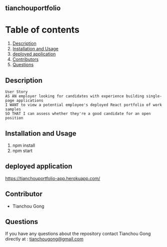 ## tianchouportfolio

<!-- <div align="center">
 <img src="https://img.shields.io/badge/JavaScript-323330?style=flat&logo=javascript&logoColor=F7DF1E" alt="JavaScript Badge"/>
 <img src="https://img.shields.io/badge/Node.js-43853D?style=flat&logo=node.js&logoColor=white" alt="NodeJS Badge"/>
 <img src="https://img.shields.io/badge/Express.js-white?style=flat&logo=express&logoColor=black" alt="ExpressJS Badge"/>
 <img src="https://img.shields.io/badge/MySQL-00000F?style=flat&logo=mysql&logoColor=white" alt="MySQL Badge"/>
</div> -->

# Table of contents
1. [Description](#description)
2. [Installation and Usage](#installation-and-usage)
3. [deployed application](#deployed-application)
4. [Contributors](#contributor)
5. [Questions](#questions)

## Description
```
User Story
AS AN employer looking for candidates with experience building single-page applications
I WANT to view a potential employee's deployed React portfolio of work samples
SO THAT I can assess whether they're a good candidate for an open position
```
## Installation and Usage
1. npm install
2. npm start

## deployed application

https://tianchouportfolio-app.herokuapp.com/

## Contributor

* Tianchou Gong

## Questions
If you have any questions about the repository contact Tianchou Gong directly at : tianchougong@gmail.com